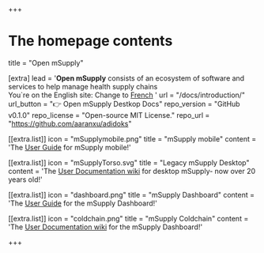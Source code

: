 +++


# The homepage contents
title = "Open mSupply"

[extra]
lead = '<b>Open mSupply</b> consists of an ecosystem of software and services to help manage health supply chains</br>You`re on the English site: Change to  <a href="/fr">French</a> '
url = "/docs/introduction/"
url_button = "👉 Open mSupply Destkop Docs"
repo_version = "GitHub v0.1.0"
repo_license = "Open-source MIT License."
repo_url = "https://github.com/aaranxu/adidoks"


[[extra.list]]
icon = "mSupplymobile.png"
title = "mSupply mobile"
content = 'The <a href="https://wiki.msupply.foundation/en:mobile">User Guide</a> for mSupply mobile!'

[[extra.list]]
icon = "mSupplyTorso.svg"
title = "Legacy mSupply Desktop"
content = 'The <a href="https://docs.msupply.org.nz/">User Documentation wiki</a> for desktop mSupply- now over 20 years old!'

[[extra.list]]
icon = "dashboard.png"
title = "mSupply Dashboard"
content = 'The <a href="https://wiki.msupply.foundation/en:dashboard/">User Guide</a> for the mSupply Dashboard!'

[[extra.list]]
icon = "coldchain.png"
title = "mSupply Coldchain"
content = 'The <a href="https://wiki.msupply.foundation/en:cold_chain:start/">User Documentation wiki</a> for the mSupply Dashboard!'

+++